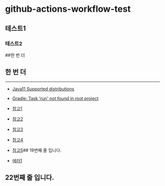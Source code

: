 # github-actions-workflow-test

## 테스트1

### 테스트2

##한 번 더
## 한 번 더


---

- [Java11 Supported distributions](https://github.com/actions/setup-java#supported-distributions)
- [Gradle: Task 'run' not found in root project](https://stackoverflow.com/questions/41194484/gradle-task-run-not-found-in-root-project)
- [참고1](https://github.com/cheese10yun/github-action)
- [참고2](https://rutgo-letsgo.tistory.com/80)
- [참고3](https://holika.tistory.com/entry/Git-github-actions%EB%A1%9C-READMEmd-%EC%9E%90%EB%8F%99%EC%83%9D%EC%84%B1%ED%95%98%EA%B8%B0)
- [참고4](https://ryanking13.github.io/2019/12/29/twitter-bot-without-server.html)
- [참고5](https://somjang.tistory.com/entry/GitHub-github-actions%EB%A5%BC-%ED%99%9C%EC%9A%A9%ED%95%98%EC%97%AC-push-%ED%95%A0-%EB%95%8C-%EB%A7%88%EB%8B%A4-READMEmd-%EC%97%85%EB%8D%B0%EC%9D%B4%ED%8A%B8-%ED%95%98%EB%8A%94-%EB%B0%A9%EB%B2%95-feat-%EC%BD%94%EB%94%A9-1%EC%9D%BC-1%EB%AC%B8%EC%A0%9C)## 19번째 줄 입니다.


- [에러1](https://github.com/ad-m/github-push-action/issues/96)

## 22번째 줄 입니다.